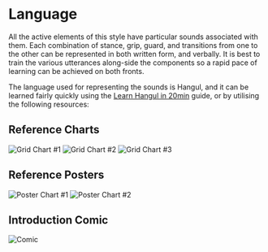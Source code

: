 # Language

All the active elements of this style have particular sounds associated with
them. Each combination of stance, grip, guard, and transitions from one to the
other can be represented in both written form, and verbally. It is best to
train the various utterances along-side the components so a rapid pace of
learning can be achieved on both fronts.

The language used for representing the sounds is Hangul, and it can be learned
fairly quickly using the [Learn Hangul in 20min][1] guide, or by utilising the
following resources:

## Reference Charts

![Grid Chart #1](hangul-chart-grid-1.jpg)
![Grid Chart #2](hangul-chart-grid-2.jpg)
![Grid Chart #3](hangul-chart-grid-3.jpg)

## Reference Posters

![Poster Chart #1](hangul-chart-poster-1.jpg)
![Poster Chart #2](hangul-chart-poster-2.jpg)

## Introduction Comic

![Comic](hangul-comic.jpg)

[1]: http://josefwigren.com/hangul-in-20-minutes/

